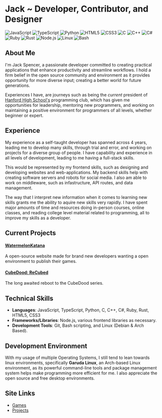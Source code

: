# Jack ~ Developer, Contributor, and Designer

![JavaScript](https://img.shields.io/badge/-JavaScript-F7DF1E?style=flat-square&logo=javascript&logoColor=black)
![TypeScript](https://img.shields.io/badge/-TypeScript-3178C6?style=flat-square&logo=typescript&logoColor=white)
![Python](https://img.shields.io/badge/-Python-3776AB?style=flat-square&logo=python&logoColor=white)
![HTML5](https://img.shields.io/badge/-HTML5-E34F26?style=flat-square&logo=html5&logoColor=white)
![CSS3](https://img.shields.io/badge/-CSS3-1572B6?style=flat-square&logo=css3&logoColor=white)
![C](https://img.shields.io/badge/-C-A8B9CC?style=flat-square&logo=c&logoColor=black)
![C++](https://img.shields.io/badge/-C++-00599C?style=flat-square&logo=cplusplus&logoColor=white)
![C#](https://img.shields.io/badge/-C%23-239120?style=flat-square&logo=csharp&logoColor=white)
![Ruby](https://img.shields.io/badge/-Ruby-CC342D?style=flat-square&logo=ruby&logoColor=white)
![Rust](https://img.shields.io/badge/-Rust-000000?style=flat-square&logo=rust&logoColor=white)
![Node.js](https://img.shields.io/badge/-Node.js-339933?style=flat-square&logo=nodedotjs&logoColor=white)
![Linux](https://img.shields.io/badge/-Linux-FCC624?style=flat-square&logo=linux&logoColor=black)
![Bash](https://img.shields.io/badge/-Bash-4EAA25?style=flat-square&logo=gnubash&logoColor=white)

## About Me

I'm Jack Spencer, a passionate developer committed to creating practical applications that enhance productivity and streamline workflows. I hold a firm belief in the open source community and environment as it provides opportunity for more diverse input; creating a better world for future generations.  

Experiences I have, are journeys such as being the *current* president of [Hanford High School's](https://hanford.rsd.edu/) programming club, which has given me opportunities for leadership, mentoring new programmers, and working on maintaining a positive environment for programmers of all levels, whether beginner or expert.

## Experience

My experience as a self-taught developer has spanned across 4 years, leading me to develop many skills, through trial and error, and working on projects for a diverse group of people. I have capability and experience in all levels of development, leading to me having a full-stack skills.  

This would be represented by my frontend skills, such as designing and developing websites and web-applications. My backend skills help with creating software servers and robots for social media. I also am able to work on middleware, such as infastructure, API routes, and data management.

The way that I interpret new information when it comes to learning new skills grants me the ability to aquire new skills very rapidly. I have spent major amounts of time and resources doing in-person courses, online classes, and reading college level material related to programming, all to improve my skills as a developer.

## Current Projects

#### [WatermelonKatana](https://github.com/dragonfiregames/watermelonkatana)

A open-source website made for brand new developers wanting a open environment to publish their games.

#### [CubeDood: ReCubed](https://github.com/hhs-coding-club/recubed)

The long awaited reboot to the CubeDood series.

## Technical Skills

- **Languages**: JavaScript, TypeScript, Python, C, C++, C#, Ruby, Rust, HTML5, CSS3
- **Frameworks/Libraries**: Node.js, various frontend libraries as necessary.
- **Development Tools**: Git, Bash scripting, and Linux (Debian & Arch Based).

## Development Environment

With my usage of multiple Operating Systems, I still tend to lean towards linux environments, specifically **Garuda Linux**, an Arch-based Linux environment, as its powerful command-line tools and package management system helps make programming more efficient for me. I also appreciate the open source and free desktop environments.

## Site Links

- [Games](https://colack.github.io/games)
- [Projects](https://colack.github.io/projects)
